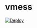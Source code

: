 # vmess

[![Deploy](https://www.herokucdn.com/deploy/button.png)](https://dashboard.heroku.com/new?template=https://github.com/qrtrtsads/vmess)
